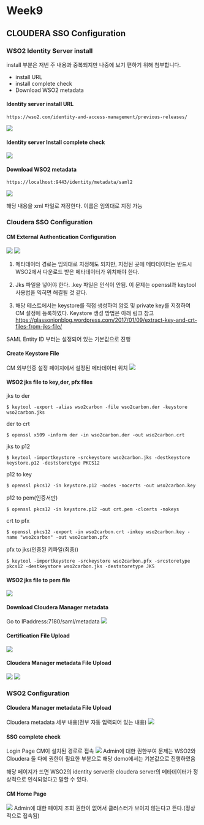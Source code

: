 # Week9

## CLOUDERA SSO Configuration
### WSO2 Identity Server install
install 부분은 저번 주 내용과 중복되지만 나중에 보기 편하기 위해 첨부합니다.
* install URL
* install complete check
* Download WSO2 metadata

#### Identity server install URL
```
https://wso2.com/identity-and-access-management/previous-releases/
```
![](2019-05-03-12-26-01.png)

#### Identity server Install complete check
![](2019-05-03-12-26-54.png)

#### Download WSO2 metadata
```
https://localhost:9443/identity/metadata/saml2
```
![](2019-05-03-12-28-13.png)

해당 내용을 xml 파일로 저장한다. 이름은 임의대로 지정 가능

### Cloudera SSO Configuration
#### CM External Authentication Configuration
![](2019-05-03-12-28-35.png)
![](2019-05-03-12-29-06.png)

1. 메타데이터 경로는 임의대로 지정해도 되지만, 지정된 곳에 메타데이터는 반드시 WSO2에서 다운로드 받은 메타데이터가 위치해야 한다.

2. Jks 파일을 넣어야 한다. .key 파일은 인식이 안됨.
이 문제는 openssl과 keytool 사용법을 익히면 해결될 것 같다.

3. 해당 테스트에서는 keystore를 직접 생성하여 암호 및 private key를
지정하여 CM 설정에 등록하였다.
Keystore 생성 방법은 아래 링크 참고
https://glassonionblog.wordpress.com/2017/01/09/extract-key-and-crt-files-from-jks-file/

SAML Entity ID 부터는 설정되어 있는 기본값으로 진행

#### Create Keystore File
CM 외부인증 설정 페이지에서 설정된 메타데이터 위치
![](2019-05-03-12-30-21.png)

#### WSO2 jks file to key,der, pfx files
jks to der
```
$ keytool -export -alias wso2carbon -file wso2carbon.der -keystore wso2carbon.jks
```
der to crt
```
$ openssl x509 -inform der -in wso2carbon.der -out wso2carbon.crt
```
jks to p12
```
$ keytool -importkeystore -srckeystore wso2carbon.jks -destkeystore keystore.p12 -deststoretype PKCS12
```
p12 to key
```
$ openssl pkcs12 -in keystore.p12 -nodes -nocerts -out wso2carbon.key
```
p12 to pem(인증서만)
```
$ openssl pkcs12 -in keystore.p12 -out crt.pem -clcerts -nokeys
```
crt to pfx
```
$ openssl pkcs12 -export -in wso2carbon.crt -inkey wso2carbon.key -name "wso2carbon" -out wso2carbon.pfx
```
pfx to jks(인증된 키파일(최종))
```
$ keytool -importkeystore -srckeystore wso2carbon.pfx -srcstoretype pkcs12 -destkeystore wso2carbon.jks -deststoretype JKS
```
#### WSO2 jks file to pem file
![](2019-05-03-12-31-34.png)

#### Download Cloudera Manager metadata
Go to IPaddress:7180/saml/metadata
![](2019-05-03-12-33-21.png)

#### Certification File Upload
![](2019-05-03-12-33-41.png)

#### Cloudera Manager metadata File Upload
![](2019-05-03-12-33-57.png)
![](2019-05-03-12-34-15.png)

### WSO2 Configuration
#### Cloudera Manager metadata File Upload
Cloudera metadata 세부 내용(전부 자동 입력되어 있는 내용)
![](2019-05-03-12-34-40.png)

#### SSO complete check
Login Page
CM이 설치된 경로로 접속
![](2019-05-03-12-35-06.png)
Admin에 대한 권한부여 문제는 WSO2와 Cloudera 둘 다에 권한이 필요한 부분으로 해당 demo에서는 기본값으로 진행하였음

해당 페이지가 뜨면 WSO2의 identity server와 cloudera server의 메타데이터가
정상적으로 인식되었다고 말할 수 있다.

#### CM Home Page
![](2019-05-03-12-35-49.png)
Admin에 대한 페이지 조회 권한이 없어서 클러스터가 보이지 않는다고 뜬다.(정상적으로 접속됨)
